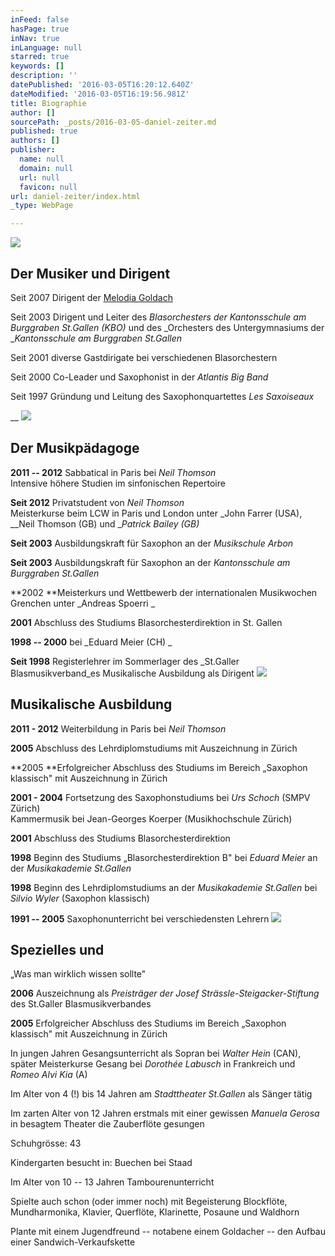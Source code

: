 ```yaml
---
inFeed: false
hasPage: true
inNav: true
inLanguage: null
starred: true
keywords: []
description: ''
datePublished: '2016-03-05T16:20:12.640Z'
dateModified: '2016-03-05T16:19:56.981Z'
title: Biographie
author: []
sourcePath: _posts/2016-03-05-daniel-zeiter.md
published: true
authors: []
publisher:
  name: null
  domain: null
  url: null
  favicon: null
url: daniel-zeiter/index.html
_type: WebPage

---
```

![](https://s3-us-west-2.amazonaws.com/the-grid-img/p/65bf03fa4afdc51ffd577d0f52e1cad3c3a9edef.jpg)

## Der Musiker und Dirigent

Seit 2007 Dirigent der [Melodia Goldach][0]

Seit 2003 Dirigent und Leiter des _Blasorchesters der Kantonsschule am Burggraben St.Gallen (KBO)_ und des _Orchesters des Untergymnasiums der __Kantonsschule am Burggraben St.Gallen_

Seit 2001 diverse Gastdirigate bei verschiedenen Blasorchestern 

Seit 2000 Co-Leader und Saxophonist in der _Atlantis Big Band_

Seit 1997 Gründung und Leitung des Saxophonquartettes _Les Saxoiseaux_

__
![](https://s3-us-west-2.amazonaws.com/the-grid-img/p/4fa882a98306fa89768e9dfab469dedfb05c4092.jpg)

## Der Musikpädagoge

**2011 -- 2012** Sabbatical in Paris bei _Neil Thomson_  
Intensive höhere Studien im sinfonischen Repertoire

**Seit 2012** Privatstudent von _Neil Thomson_  
Meisterkurse beim LCW in Paris und London unter _John Farrer (USA), __Neil Thomson (GB) und __Patrick Bailey (GB)_

**Seit 2003** Ausbildungskraft für Saxophon an der _Musikschule Arbon_

**Seit 2003** Ausbildungskraft für Saxophon an der _Kantonsschule am Burggraben St.Gallen_

**2002 **Meisterkurs und Wettbewerb der internationalen Musikwochen Grenchen unter _Andreas Spoerri _

**2001** Abschluss des Studiums Blasorchesterdirektion in St. Gallen

**1998 -- 2000** bei _Eduard Meier (CH) _

**Seit 1998** Registerlehrer im Sommerlager des _St.Galler Blasmusikverband_es Musikalische Ausbildung als Dirigent
![](https://the-grid-user-content.s3-us-west-2.amazonaws.com/82f6f95b-762a-4693-ba56-aae1d10ad6f2.jpg)

## Musikalische Ausbildung

**2011 - 2012** Weiterbildung in Paris bei _Neil Thomson_

**2005** Abschluss des Lehrdiplomstudiums mit Auszeichnung in Zürich

**2005 **Erfolgreicher Abschluss des Studiums im Bereich „Saxophon klassisch" mit Auszeichnung in Zürich

**2001 - 2004** Fortsetzung des Saxophonstudiums bei _Urs Schoch_ (SMPV Zürich)  
Kammermusik bei Jean-Georges Koerper (Musikhochschule Zürich)

**2001** Abschluss des Studiums Blasorchesterdirektion

**1998** Beginn des Studiums „Blasorchesterdirektion B" bei _Eduard Meier_ an der _Musikakademie St.Gallen_

**1998** Beginn des Lehrdiplomstudiums an der _Musikakademie St.Gallen_ bei _Silvio Wyler_ (Saxophon klassisch)

**1991 -- 2005** Saxophonunterricht bei verschiedensten Lehrern
![](https://s3-us-west-2.amazonaws.com/the-grid-img/p/200388db9d0bcd44c36dc6a19b5c8b6ffeaa909e.jpg)

## Spezielles und   
„Was man wirklich wissen sollte" 

**2006** Auszeichnung als _Preisträger der Josef Strässle-Steigacker-Stiftung_ des St.Galler Blasmusikverbandes

**2005** Erfolgreicher Abschluss des Studiums im Bereich „Saxophon klassisch" mit Auszeichnung in Zürich

In jungen Jahren Gesangsunterricht als Sopran bei _Walter Hein_ (CAN), später Meisterkurse Gesang bei _Dorothée Labusch_ in Frankreich und _Romeo Alvi Kia_ (A) 

Im Alter von 4 (!) bis 14 Jahren am _Stadttheater St.Gallen_ als Sänger tätig 

Im zarten Alter von 12 Jahren erstmals mit einer gewissen _Manuela Gerosa_ in besagtem Theater die Zauberflöte gesungen 

Schuhgrösse: 43 

Kindergarten besucht in: Buechen bei Staad 

Im Alter von 10 -- 13 Jahren Tambourenunterricht 

Spielte auch schon (oder immer noch) mit Begeisterung Blockflöte, Mundharmonika, Klavier, Querflöte, Klarinette, Posaune und Waldhorn 

Plante mit einem Jugendfreund -- notabene einem Goldacher -- den Aufbau einer Sandwich-Verkaufskette

[0]: http://www.melodia.ch/